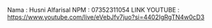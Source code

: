 Nama : Husni Alfarisal
NPM : 07352311054
LINK YOUTUBE : https://www.youtube.com/live/eVebJfv7juo?si=4402IgRgTN4w0cD3